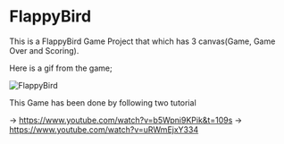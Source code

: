# FlappyBird
This is a FlappyBird Game Project that which has 3 canvas(Game, Game Over and Scoring).

Here is a gif from the game;

![FlappyBird](https://user-images.githubusercontent.com/41302444/103142188-58cfe300-4710-11eb-82a3-e9c0e972132d.gif)

This Game has been done by following two tutorial

-> https://www.youtube.com/watch?v=b5Wpni9KPik&t=109s
-> https://www.youtube.com/watch?v=uRWmEjxY334
